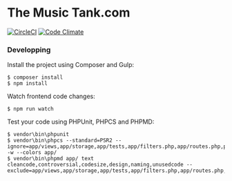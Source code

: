 # The Music Tank.com

[![CircleCI](https://circleci.com/gh/themusictank/themusictank.com/tree/master.svg?style=svg)](https://circleci.com/gh/themusictank/themusictank.com/tree/master) [![Code Climate](https://codeclimate.com/github/themusictank/themusictank.com.svg)](https://codeclimate.com/github/strata-mvc/strata)


### Developping

Install the project using Composer and Gulp:

~~~ 
$ composer install
$ npm install
~~~

Watch frontend code changes:

~~~
$ npm run watch
~~~

Test your code using PHPUnit, PHPCS and PHPMD:

~~~
$ vendor\bin\phpunit
$ vendor\bin\phpcs --standard=PSR2 --ignore=app/views,app/storage,app/tests,app/filters.php,app/routes.php,packages/,app/Providers/,app/Console/,app/services/,http/Middleware/,app/Exceptions/,app/Events/ -w --colors app/
$ vendor\bin\phpmd app/ text cleancode,controversial,codesize,design,naming,unusedcode --exclude=app/views,app/storage,app/tests,app/filters.php,app/routes.php,packages/,app/Providers/,app/Console/,app/services/,http/Middleware/,app/Exceptions/,app/Events/
~~~
